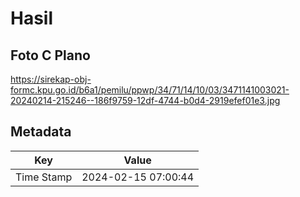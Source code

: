 # Hasil

## Foto C Plano

https://sirekap-obj-formc.kpu.go.id/b6a1/pemilu/ppwp/34/71/14/10/03/3471141003021-20240214-215246--186f9759-12df-4744-b0d4-2919efef01e3.jpg


## Metadata

| Key        | Value               |
| ---------- | ------------------- |
| Time Stamp | 2024-02-15 07:00:44 |



